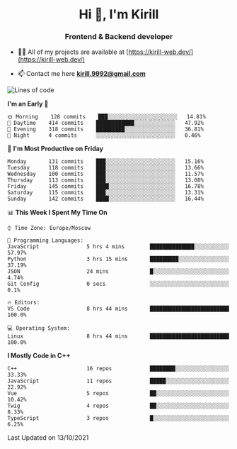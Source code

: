<h1 align="center">Hi 👋, I'm Kirill</h1>
<h3 align="center">Frontend & Backend developer</h3>

- 👨‍💻 All of my projects are available at [https://kirill-web.dev/](https://kirill-web.dev/)

- 📫 Contact me here **kirill.9992@gmail.com**











<!--START_SECTION:waka-->
![Lines of code](https://img.shields.io/badge/From%20Hello%20World%20I%27ve%20Written-165608%20lines%20of%20code-blue)

**I'm an Early 🐤** 

```text
🌞 Morning    128 commits    ███░░░░░░░░░░░░░░░░░░░░░░   14.81% 
🌆 Daytime    414 commits    ████████████░░░░░░░░░░░░░   47.92% 
🌃 Evening    318 commits    █████████░░░░░░░░░░░░░░░░   36.81% 
🌙 Night      4 commits      ░░░░░░░░░░░░░░░░░░░░░░░░░   0.46%

```
📅 **I'm Most Productive on Friday** 

```text
Monday       131 commits    ███░░░░░░░░░░░░░░░░░░░░░░   15.16% 
Tuesday      118 commits    ███░░░░░░░░░░░░░░░░░░░░░░   13.66% 
Wednesday    100 commits    ███░░░░░░░░░░░░░░░░░░░░░░   11.57% 
Thursday     113 commits    ███░░░░░░░░░░░░░░░░░░░░░░   13.08% 
Friday       145 commits    ████░░░░░░░░░░░░░░░░░░░░░   16.78% 
Saturday     115 commits    ███░░░░░░░░░░░░░░░░░░░░░░   13.31% 
Sunday       142 commits    ████░░░░░░░░░░░░░░░░░░░░░   16.44%

```


📊 **This Week I Spent My Time On** 

```text
⌚︎ Time Zone: Europe/Moscow

💬 Programming Languages: 
JavaScript               5 hrs 4 mins        ██████████████░░░░░░░░░░░   57.97% 
Python                   3 hrs 15 mins       █████████░░░░░░░░░░░░░░░░   37.19% 
JSON                     24 mins             █░░░░░░░░░░░░░░░░░░░░░░░░   4.74% 
Git Config               0 secs              ░░░░░░░░░░░░░░░░░░░░░░░░░   0.1%

🔥 Editors: 
VS Code                  8 hrs 44 mins       █████████████████████████   100.0%

💻 Operating System: 
Linux                    8 hrs 44 mins       █████████████████████████   100.0%

```

**I Mostly Code in C++** 

```text
C++                      16 repos            ████████░░░░░░░░░░░░░░░░░   33.33% 
JavaScript               11 repos            █████░░░░░░░░░░░░░░░░░░░░   22.92% 
Vue                      5 repos             ██░░░░░░░░░░░░░░░░░░░░░░░   10.42% 
Twig                     4 repos             ██░░░░░░░░░░░░░░░░░░░░░░░   8.33% 
TypeScript               3 repos             █░░░░░░░░░░░░░░░░░░░░░░░░   6.25%

```



 Last Updated on 13/10/2021
<!--END_SECTION:waka-->
